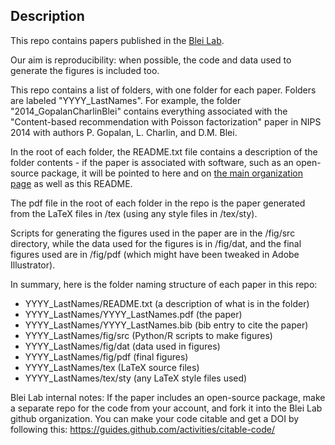 ## Description

This repo contains papers published in the [Blei Lab](http://www.cs.columbia.edu/~blei/). 

Our aim is reproducibility: when possible, the code and data used to generate the figures is included too. 

This repo contains a list of folders, with one folder for each paper. Folders are labeled "YYYY_LastNames". For example, the folder "2014_GopalanCharlinBlei" contains everything associated with the "Content-based recommendation with Poisson factorization" paper in NIPS 2014 with authors P. Gopalan, L. Charlin, and D.M. Blei.

In the root of each folder, the README.txt file contains a description of the folder contents - if the paper is associated with
software, such as an open-source package, it will be pointed to here and on [the main organization page](https://github.com/Blei-Lab) as well as this README. 

The pdf file in the root of each folder in the repo is the paper generated from the LaTeX files in /tex (using any style files in /tex/sty).

Scripts for generating the figures used in the paper are in the /fig/src directory, while the data used for the figures is in /fig/dat, and the final figures used are in /fig/pdf (which might have been tweaked in Adobe Illustrator).

In summary, here is the folder naming structure of each paper in this repo:
 * YYYY_LastNames/README.txt (a description of what is in the folder)
 * YYYY_LastNames/YYYY_LastNames.pdf (the paper)
 * YYYY_LastNames/YYYY_LastNames.bib (bib entry to cite the paper)
 * YYYY_LastNames/fig/src (Python/R scripts to make figures)
 * YYYY_LastNames/fig/dat (data used in figures)
 * YYYY_LastNames/fig/pdf (final figures)
 * YYYY_LastNames/tex (LaTeX source files)
 * YYYY_LastNames/tex/sty (any LaTeX style files used)

Blei Lab internal notes: If the paper includes an open-source package, make a separate repo for the code from your account, and fork it into the Blei Lab github organization. You can make your code citable and get a DOI by following this: https://guides.github.com/activities/citable-code/
